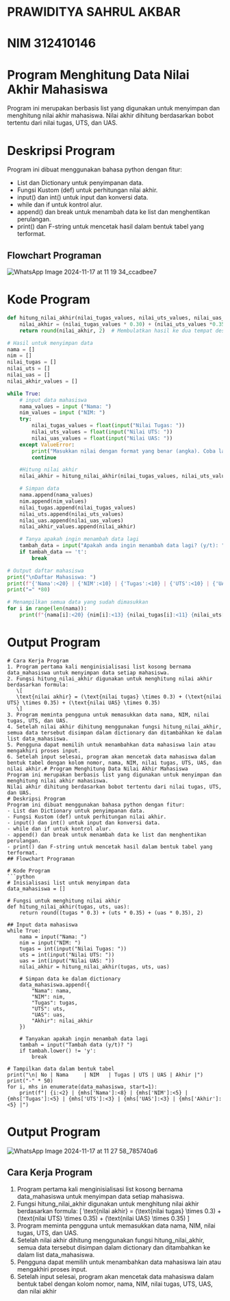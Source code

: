 
# PRAWIDITYA SAHRUL AKBAR
# NIM 312410146
# Program Menghitung Data Nilai Akhir Mahasiswa
Program ini merupakan berbasis list yang digunakan untuk menyimpan dan menghitung nilai akhir mahasiswa. 
Nilai akhir dihitung berdasarkan bobot tertentu dari nilai tugas, UTS, dan UAS.
# Deskripsi Program
Program ini dibuat menggunakan bahasa python dengan fitur:
- List dan Dictionary untuk penyimpanan data.
- Fungsi Kustom (def) untuk perhitungan nilai akhir.
- input() dan int() untuk input dan konversi data.
- while dan if untuk kontrol alur.
- append() dan break untuk menambah data ke list dan menghentikan perulangan.
- print() dan F-string untuk mencetak hasil dalam bentuk tabel yang terformat.
## Flowchart Programan
![WhatsApp Image 2024-11-17 at 11 19 34_ccadbee7](https://github.com/user-attachments/assets/095df077-32b2-41e2-a08c-82fc4fcc8d85)
# Kode Program

```python
def hitung_nilai_akhir(nilai_tugas_values, nilai_uts_values, nilai_uas_values ):
    nilai_akhir = (nilai_tugas_values * 0.30) + (nilai_uts_values *0.35) + (nilai_uas_values *0.35)
    return round(nilai_akhir, 2)  # Membulatkan hasil ke dua tempat desimal

# Hasil untuk menyimpan data
nama = []
nim = []
nilai_tugas = []
nilai_uts = []
nilai_uas = []
nilai_akhir_values = []

while True:
    # input data mahasiswa 
    nama_values = input ("Nama: ") 
    nim_values = input ("NIM: ")
    try:
        nilai_tugas_values = float(input("Nilai Tugas: "))
        nilai_uts_values = float(input("Nilai UTS: "))
        nilai_uas_values = float(input("Nilai UAS: "))
    except ValueError:
        print("Masukkan nilai dengan format yang benar (angka). Coba lagi.")
        continue

    #Hitung nilai akhir
    nilai_akhir = hitung_nilai_akhir(nilai_tugas_values, nilai_uts_values, nilai_uas_values)

    # Simpan data 
    nama.append(nama_values)
    nim.append(nim_values)
    nilai_tugas.append(nilai_tugas_values)
    nilai_uts.append(nilai_uts_values) 
    nilai_uas.append(nilai_uas_values)
    nilai_akhir_values.append(nilai_akhir)

    # Tanya apakah ingin menambah data lagi 
    tambah_data = input("Apakah anda ingin menambah data lagi? (y/t): ")
    if tambah_data == 't':
        break

# Output daftar mahasiswa
print("\nDaftar Mahasiswa: ")
print(f"{'Nama':<20} | {'NIM':<10} | {'Tugas':<10} | {'UTS':<10} | {'UAS':<10} | {'Nilai Akhir':<10}")
print("=" *80)

# Menampilkan semua data yang sudah dimasukkan 
for i in range(len(nama)):
    print(f"{nama[i]:<20} {nim[i]:<13} {nilai_tugas[i]:<11} {nilai_uts[i]:<13} {nilai_uas[i]:<13} {nilai_akhir_values[i]:<10}")
```
# Output Program

```
# Cara Kerja Program
1. Program pertama kali menginisialisasi list kosong bernama data_mahasiswa untuk menyimpan data setiap mahasiswa.
2. Fungsi hitung_nilai_akhir digunakan untuk menghitung nilai akhir berdasarkan formula:
   \[
   \text{nilai akhir} = (\text{nilai tugas} \times 0.3) + (\text{nilai UTS} \times 0.35) + (\text{nilai UAS} \times 0.35)
   \]
3. Program meminta pengguna untuk memasukkan data nama, NIM, nilai tugas, UTS, dan UAS.
4. Setelah nilai akhir dihitung menggunakan fungsi hitung_nilai_akhir, semua data tersebut disimpan dalam dictionary dan ditambahkan ke dalam list data_mahasiswa.
5. Pengguna dapat memilih untuk menambahkan data mahasiswa lain atau mengakhiri proses input.
6. Setelah input selesai, program akan mencetak data mahasiswa dalam bentuk tabel dengan kolom nomor, nama, NIM, nilai tugas, UTS, UAS, dan nilai akhir.# Program Menghitung Data Nilai Akhir Mahasiswa
Program ini merupakan berbasis list yang digunakan untuk menyimpan dan menghitung nilai akhir mahasiswa. 
Nilai akhir dihitung berdasarkan bobot tertentu dari nilai tugas, UTS, dan UAS.
# Deskripsi Program
Program ini dibuat menggunakan bahasa python dengan fitur:
- List dan Dictionary untuk penyimpanan data.
- Fungsi Kustom (def) untuk perhitungan nilai akhir.
- input() dan int() untuk input dan konversi data.
- while dan if untuk kontrol alur.
- append() dan break untuk menambah data ke list dan menghentikan perulangan.
- print() dan F-string untuk mencetak hasil dalam bentuk tabel yang terformat.
## Flowchart Programan

# Kode Program
```python
# Inisialisasi list untuk menyimpan data
data_mahasiswa = []

# Fungsi untuk menghitung nilai akhir
def hitung_nilai_akhir(tugas, uts, uas):
    return round((tugas * 0.3) + (uts * 0.35) + (uas * 0.35), 2)

## Input data mahasiswa
while True:
    nama = input("Nama: ")
    nim = input("NIM: ")
    tugas = int(input("Nilai Tugas: "))
    uts = int(input("Nilai UTS: "))
    uas = int(input("Nilai UAS: "))
    nilai_akhir = hitung_nilai_akhir(tugas, uts, uas)

    # Simpan data ke dalam dictionary
    data_mahasiswa.append({
        "Nama": nama,
        "NIM": nim,
        "Tugas": tugas,
        "UTS": uts,
        "UAS": uas,
        "Akhir": nilai_akhir
    })

    # Tanyakan apakah ingin menambah data lagi
    tambah = input("Tambah data (y/t)? ")
    if tambah.lower() != 'y':
        break

# Tampilkan data dalam bentuk tabel
print("\n| No | Nama     | NIM   | Tugas | UTS | UAS | Akhir |")
print("-" * 50)
for i, mhs in enumerate(data_mahasiswa, start=1):
    print(f"| {i:<2} | {mhs['Nama']:<8} | {mhs['NIM']:<5} | {mhs['Tugas']:<5} | {mhs['UTS']:<3} | {mhs['UAS']:<3} | {mhs['Akhir']:<5} |")
```
# Output Program
![WhatsApp Image 2024-11-17 at 11 27 58_785740a6](https://github.com/user-attachments/assets/7d99a036-2c28-4b0e-a5d1-fbcb2d0a0ab2)
## Cara Kerja Program
1. Program pertama kali menginisialisasi list kosong bernama data_mahasiswa untuk menyimpan data setiap mahasiswa.
2. Fungsi hitung_nilai_akhir digunakan untuk menghitung nilai akhir berdasarkan formula: [ \text{nilai akhir} = (\text{nilai tugas} \times 0.3) + (\text{nilai UTS} \times 0.35) + (\text{nilai UAS} \times 0.35) ]
3. Program meminta pengguna untuk memasukkan data nama, NIM, nilai tugas, UTS, dan UAS.
4. Setelah nilai akhir dihitung menggunakan fungsi hitung_nilai_akhir, semua data tersebut disimpan dalam dictionary dan ditambahkan ke dalam list data_mahasiswa.
5. Pengguna dapat memilih untuk menambahkan data mahasiswa lain atau mengakhiri proses input.
6. Setelah input selesai, program akan mencetak data mahasiswa dalam bentuk tabel dengan kolom nomor, nama, NIM, nilai tugas, UTS, UAS, dan nilai akhir
